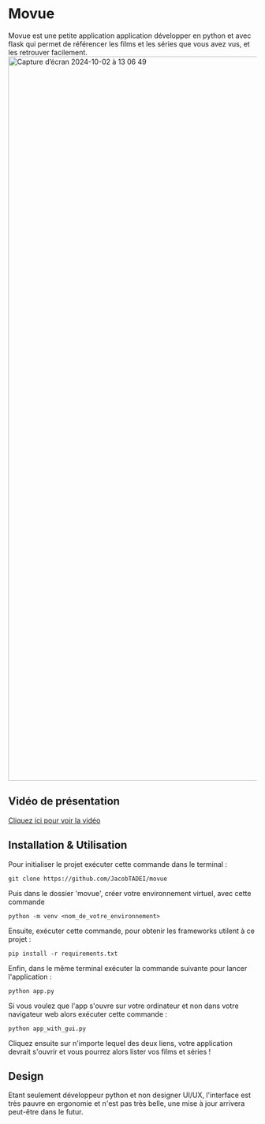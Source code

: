 # Movue
Movue est une petite application application développer en python et avec flask qui permet de référencer les films et les séries que vous avez vus, et les retrouver facilement.
<img width="1469" alt="Capture d’écran 2024-10-02 à 13 06 49" src="https://github.com/user-attachments/assets/f6336109-4e75-40d2-bcc3-0f8b76040b41">



## Vidéo de présentation
[Cliquez ici pour voir la vidéo](https://www.youtube.com/watch?v=gi0tgngS3ME&ab_channel=ByWarz)

## Installation & Utilisation
Pour initialiser le projet exécuter cette commande dans le terminal : 
```
git clone https://github.com/JacobTADEI/movue
```
Puis dans le dossier 'movue', créer votre environnement virtuel, avec cette commande 
```
python -m venv <nom_de_votre_environnement>
```

Ensuite, exécuter cette commande, pour obtenir les frameworks utilent à ce projet : 

```
pip install -r requirements.txt
```

Enfin, dans le même terminal exécuter la commande suivante pour lancer l'application : 

```
python app.py
```

Si vous voulez que l'app s'ouvre sur votre ordinateur et non dans votre navigateur web alors exécuter cette commande : 
```
python app_with_gui.py
```

Cliquez ensuite sur n'importe lequel des deux liens, votre application devrait s'ouvrir et vous pourrez alors lister vos films et séries !

## Design
Etant seulement développeur python et non designer UI/UX, l'interface est très pauvre en ergonomie et n'est pas très belle, une mise à jour arrivera peut-être dans le futur. 

